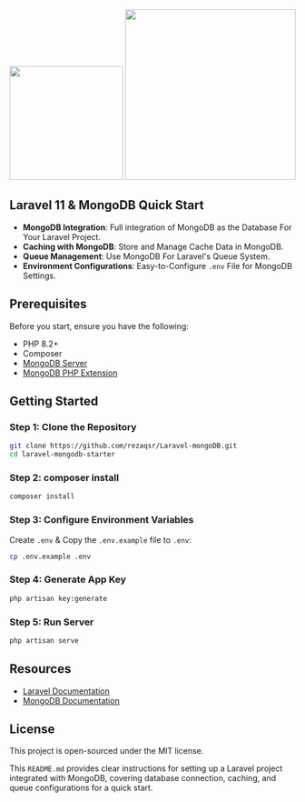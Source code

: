 


<img src="https://raw.githubusercontent.com/laravel/art/master/logo-lockup/5%20SVG/2%20CMYK/1%20Full%20Color/laravel-logolockup-cmyk-red.svg" width="200">
<img src="https://en.vetores.org/d/mongodb.svg" width="300" alt="">

<h2>
Laravel 11 & MongoDB Quick Start
</h2>

- **MongoDB Integration**: Full integration of MongoDB as the Database For Your Laravel Project.
- **Caching with MongoDB**: Store and Manage Cache Data in MongoDB.
- **Queue Management**: Use MongoDB For Laravel's Queue System.
- **Environment Configurations**: Easy-to-Configure `.env` File for MongoDB Settings.
## Prerequisites

Before you start, ensure you have the following:

- PHP 8.2+
- Composer
- [MongoDB Server](https://www.mongodb.com/docs/manual/tutorial/)
- [MongoDB PHP Extension](https://www.php.net/manual/en/mongodb.installation.php)


## Getting Started

### Step 1: Clone the Repository

```bash
git clone https://github.com/rezaqsr/Laravel-mongoDB.git
cd laravel-mongodb-starter
```
### Step 2: composer install

```bash
composer install
```
### Step 3: Configure Environment Variables

Create `.env` & Copy the `.env.example` file to `.env`:

```bash
cp .env.example .env
```
### Step 4: Generate App Key
```bash
php artisan key:generate
```
### Step 5: Run Server
```bash
php artisan serve
```
## Resources
 - [Laravel Documentation](https://laravel.com/docs)
 - [MongoDB Documentation](https://www.mongodb.com/docs/)
## License
This project is open-sourced under the MIT license.

This `README.md` provides clear instructions for setting up a Laravel project integrated with MongoDB, covering database connection, caching, and queue configurations for a quick start.

